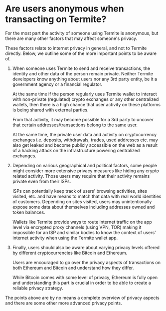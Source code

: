 # Are users anonymous when transacting on Termite?

For the most part the activity of someone using Termite is anonymous, but there are many other factors that may affect someone's privacy.

These factors relate to internet privacy in general, and not to Termite directly. Below, we outline some of the more important points to be aware of.

1. When someone uses Termite to send and receive transactions, the identity and other data of the person remain private. Neither Termite developers know anything about users nor any 3rd party entity, be it a government agency or a financial regulator.

   At the same time if the person regularly uses Termite wallet to interact with non-private (regulated) crypto exchanges or any other centralized wallets, then there is a high chance that user activity on these platforms is being shared with external parties.

   From that activity, it may become possible for a 3rd party to uncover that certain addresses/transactions belong to the same user.

   At the same time, the private user data and activity on cryptocurrency exchanges i.e. deposits, withdrawals, trades, used addresses etc. may also get leaked and become publicly accessible on the web as a result of a hacking attack on the infrastructure powering centralized exchanges.

2. Depending on various geographical and political factors, some people might consider more extensive privacy measures like hiding any crypto related activity. Those users may require that their activity remains private even from their ISPs.

   ISPs can potentially keep track of users' browsing activities, sites visited, etc. and have means to match that data with real world identities of customers. Depending on sites visited, users may unintentionally expose some data about themselves including addresses owned and token balances.

   Wallets like Termite provide ways to route internet traffic on the app level via encrypted proxy channels (using VPN, TOR) making it impossible for an ISP and similar bodies to know the context of users' internet activity when using the Termite wallet app.

3. Finally, users should also be aware about varying privacy levels offered by different cryptocurrencies like Bitcoin and Ethereum.

   Users are encouraged to go over the privacy aspects of transactions on both Ethereum and Bitcoin and understand how they differ.

   While Bitcoin comes with some level of privacy, Ethereum is fully open and understanding this part is crucial in order to be able to create a reliable privacy strategy.

The points above are by no means a complete overview of privacy aspects and there are some other more advanced privacy points.
